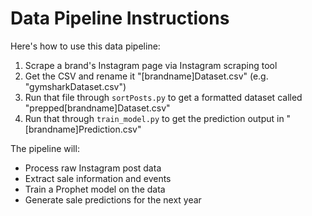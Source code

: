 # Data Pipeline Instructions

Here's how to use this data pipeline:

1. Scrape a brand's Instagram page via Instagram scraping tool
2. Get the CSV and rename it "[brandname]Dataset.csv" (e.g. "gymsharkDataset.csv") 
3. Run that file through `sortPosts.py` to get a formatted dataset called "prepped[brandname]Dataset.csv"
4. Run that through `train_model.py` to get the prediction output in "[brandname]Prediction.csv"

The pipeline will:
- Process raw Instagram post data
- Extract sale information and events
- Train a Prophet model on the data
- Generate sale predictions for the next year
